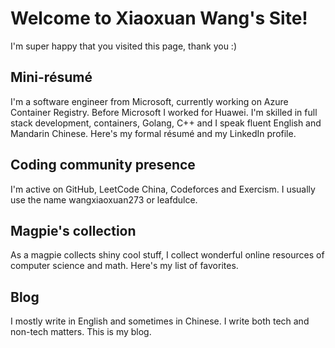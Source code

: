 # Welcome to Xiaoxuan Wang's Site!

I'm super happy that you visited this page, thank you :)

## Mini-résumé
I'm a software engineer from Microsoft, currently working on Azure Container Registry. Before Microsoft I worked for Huawei. I'm skilled in full stack development, containers, Golang, C++ and I speak fluent English and Mandarin Chinese. Here's my formal résumé and my LinkedIn profile.

## Coding community presence
I'm active on GitHub, LeetCode China, Codeforces and Exercism. I usually use the name wangxiaoxuan273 or leafdulce.

## Magpie's collection
As a magpie collects shiny cool stuff, I collect wonderful online resources of computer science and math. Here's my list of favorites.

## Blog
I mostly write in English and sometimes in Chinese. I write both tech and non-tech matters. This is my blog.
